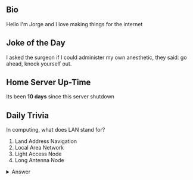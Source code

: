 ## Bio

Hello I'm Jorge and I love making things for the internet

## Joke of the Day

I asked the surgeon if I could administer my own anesthetic, they said: go ahead, knock yourself out.

## Home Server Up-Time

Its been **10 days** since this server shutdown


## Daily Trivia

In computing, what does LAN stand for?
 1. Land Address Navigation
 2. Local Area Network
 3. Light Access Node
 4. Long Antenna Node

<details>
  <summary>Answer</summary>
  Local Area Network
</details>
